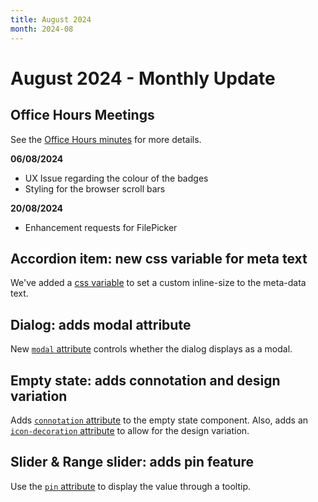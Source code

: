```yaml
---
title: August 2024
month: 2024-08
---
```


# August 2024 - Monthly Update

## Office Hours Meetings

See the [Office Hours minutes](https://docs.google.com/document/d/1E0yvyGUzBoQFH5l_W6ElBoZaxqZ3HWmDLDqOl0lc8a0/edit#heading=h.6an7tptc81o2) for more details.

**06/08/2024**

- UX Issue regarding the colour of the badges
- Styling for the browser scroll bars

**20/08/2024**

- Enhancement requests for FilePicker

## Accordion item: new css variable for meta text

We've added a [css variable](/components/accordion-item/#meta-data-max-inline-size) to set a custom inline-size to the meta-data text.

## Dialog: adds modal attribute

New [`modal` attribute](/components/dialog/#modal) controls whether the dialog displays as a modal.

## Empty state: adds connotation and design variation

Adds [`connotation` attribute](/components/empty-state/#connotation) to the empty state component. Also, adds an [`icon-decoration` attribute](/components/empty-state/#icon-decoration) to allow for the design variation.

## Slider & Range slider: adds pin feature

Use the [`pin` attribute](/components/slider/#pin) to display the value through a tooltip.
